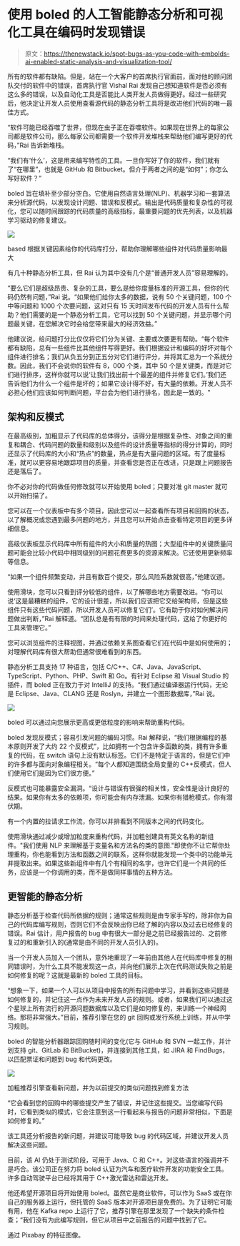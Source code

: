 # 使用 boled 的人工智能静态分析和可视化工具在编码时发现错误

> 原文：<https://thenewstack.io/spot-bugs-as-you-code-with-embolds-ai-enabled-static-analysis-and-visualization-tool/>

所有的软件都有缺陷。但是，站在一个大客户的首席执行官面前，面对他的顾问团队交付的软件中的错误，首席执行官 Vishal Rai 发现自己想知道软件是否必须有这么多的错误，以及自动化工具是否能比人类开发人员做得更好。经过一些研究后，他决定让开发人员使用查看源代码的静态分析工具将是改进他们代码的唯一最佳方式。

“软件可能已经吞噬了世界，但现在虫子正在吞噬软件。如果现在世界上的每家公司都是软件公司，那么每家公司都需要一个软件开发堆栈来帮助他们编写更好的代码，”Rai 告诉新堆栈。

“我们有‘什么’，这是用来编写特性的工具。一旦你写好了你的软件，我们就有了“在哪里”，也就是 GitHub 和 Bitbucket。但介于两者之间的是“如何”；你怎么写好软件？”

boled 旨在填补至少部分空白。它使用自然语言处理(NLP)、机器学习和一套算法来分析源代码，以发现设计问题、错误和反模式。输出是代码质量和复杂性的可视化，您可以随时间跟踪的代码质量的高级指标，最重要问题的优先列表，以及机器学习驱动的修复建议。

[![](img/70247688a114a9904b94776c9958f5f1.png)](https://cdn.thenewstack.io/media/2019/09/f375cc85-embold02.png)

based 根据关键因素给你的代码库打分，帮助你理解哪些组件对代码质量影响最大

有几十种静态分析工具，但 Rai 认为其中没有几个是“普通开发人员”容易理解的。

“要么它们是超级昂贵、复杂的工具，要么是给你度量标准的开源工具，但你的代码仍然有问题，”Rai 说。“如果他们给你太多的数据，说有 50 个关键问题，100 个中等问题和 1000 个次要问题，这对只有 15 天时间发布代码的开发人员有什么帮助？他们需要的是一个静态分析工具，它可以找到 50 个关键问题，并显示哪个问题最关键，在您解决它时会给您带来最大的经济效益。”

他建议说，给问题打分比仅仅将它们分为关键、主要或次要更有帮助。“每个软件都有缺陷，总有一些组件比其他组件写得更好。我们根据设计和编码的好坏对每个组件进行排名；我们从负五分到正五分对它们进行评分，并将其汇总为一个系统分数。因此，我们不会说你的软件有 8，000 个类，其中 50 个是关键类，而是对它们进行排序，这样你就可以说‘让我们找出前十个最差的组件并修复它们。’我们还告诉他们为什么一个组件是坏的；如果它设计得不好，有大量的依赖。开发人员不必担心他们应该如何判断问题，平台会为他们进行排名，因此是一致的。"

## 架构和反模式

在最高级别，加粗显示了代码库的总体得分，该得分是根据复杂性、对象之间的重复和耦合、代码问题的数量和级别以及组件的设计质量等指标的得分计算的，同时还显示了代码库的大小和“热点”的数量，热点是有大量问题的区域。有了度量标准，就可以更容易地跟踪项目的质量，并查看您是否正在改进，只是跟上问题报告还是落后了。

你不必对你的代码做任何修改就可以开始使用 boled；只要对准 git master 就可以开始扫描了。

您可以在一个仪表板中有多个项目，因此您可以一起查看所有项目和回购的状态，以了解概况或您遇到最多问题的地方，并且您可以开始点击查看特定项目的更多详细信息。

高级仪表板显示代码库中所有组件的大小和质量的热图；大型组件中的关键质量问题可能会比较小代码中相同级别的问题花费更多的资源来解决。它还使用更新频率等信息。

“如果一个组件频繁变动，并且有数百个提交，那么风险系数就很高，”他建议道。

使用滑块，您可以只看到评分较低的组件，以了解哪些地方需要改进。“你可以说‘这是最糟糕的组件，它的设计很差，所以我们应该把它交给架构师，但是这些组件只有这些代码问题，所以开发人员可以修复它们’。它有助于你对如何解决问题做出判断，”Rai 解释道。“团队总是有有限的时间来处理代码，这给了你更好的工具来管理它。”

您可以浏览组件的注释视图，并通过依赖关系图查看它们在代码中是如何使用的；对理解代码库有很大帮助但通常很难看到的东西。

静态分析工具支持 17 种语言，包括 C/C++、C#、Java、JavaScript、TypeScript、Python、PHP、Swift 和 Go。有针对 Eclipse 和 Visual Studio 的插件，而 boled 正在致力于对 IntelliJ 的支持。“我们通过编译器运行代码，无论是 Eclipse、Java、CLANG 还是 Roslyn，并建立一个图形数据库，”Rai 说。

[![](img/7b38273580e317714d937c638db8d537.png)](https://cdn.thenewstack.io/media/2019/09/0016b362-embold-03.png)

boled 可以通过向您展示更高或更低粒度的影响来帮助重构代码。

boled 发现反模式；容易引发问题的编码习惯。Rai 解释说，“我们根据编程的基本原则开发了大约 22 个反模式”，比如拥有一个包含许多函数的类，拥有许多重复的代码，在 switch 语句上没有默认标签。它们不是特定于语言的，但是它们中的许多都与面向对象编程相关。“每个人都知道围绕全局变量的 C++反模式，但人们使用它们是因为它们很方便。”

反模式也可能暴露安全漏洞。“设计与错误有很强的相关性，安全性是设计良好的结果。如果你有太多的依赖项，你可能会有内存泄漏。如果你有猎枪模式，你有潜伏期。

有一个内置的拉请求工作流，你可以并排看到不同版本之间的代码变化。

使用滑块通过减少或增加粒度来重构代码，并加粗创建具有英文名称的新组件。"我们使用 NLP 来理解基于变量名和方法名的类的意图."即使你不让它帮你处理重构，你也能看到方法和函数之间的联系，这样你就能发现一个类中的功能单元并提取出来。如果这些新组件中有几个有相同的名字，也许它们是一个共同的任务，应该是一个你调用的类，而不是做同样事情的五种方法。

## 更智能的静态分析

静态分析基于检查代码所依据的规则；通常这些规则是由专家手写的，除非你为自己的代码库编写规则，否则它们不会反映出你已经了解的内容以及过去已经修复的错误。Rai 估计，用户报告的 bug 中有很大一部分是之前已经报告过的、之前修复过的和重新引入的(通常是由不同的开发人员引入的)。

当一个开发人员加入一个团队，意外地重现了一年前由其他人在代码库中修复的相同错误时，为什么工具不能发现这一点，并向他们展示上次在代码测试失败之前是如何修复的呢？这就是最新的 boled 工具的目标。

“想象一下，如果一个人可以从项目中报告的所有问题中学习，并看到这些问题是如何修复的，并记住这一点作为未来开发人员的规则。或者，如果我们可以通过这个星球上所有流行的开源问题数据库以及它们是如何修复的，来训练一个神经网络。那将非常强大。”目前，推荐引擎在您的 git 回购或发行系统上训练，并从中学习规则。

boled 的智能分析器跟踪回购随时间的变化(它与 GitHub 和 SVN 一起工作，并计划支持 git、GitLab 和 BitBucket)，并连接到其他工具，如 JIRA 和 FindBugs，以匹配票证和问题到 bug 和代码更改。

[![](img/f495885b6c6093ca6e7e207880285863.png)](https://cdn.thenewstack.io/media/2019/09/1934d7d0-embold-04.png)

加粗推荐引擎查看新问题，并为以前提交的类似问题找到修复方法

“它会看到您的回购中的哪些提交产生了错误，并记住这些提交。当您编写代码时，它看到类似的模式，它会注意到这一行看起来与报告的问题非常相似，下面是如何修复的。”

该工具还分析报告的新问题，并建议可能导致 bug 的代码区域，并建议开发人员解决这些问题。

目前，该 AI 仍处于测试阶段，可用于 Java、C 和 C++。对这些语言的强调并不是巧合。该公司正在努力将 boled 认证为汽车和医疗软件开发的功能安全工具。许多自动驾驶平台已经将其用于 C++激光雷达和雷达开发。

他还希望开源项目将开始使用 boled。虽然它是商业软件，可以作为 SaaS 或在你自己的服务器上运行，但托管的 SaaS 版本对开源项目是免费的。为了证明它可能有用，他在 Kafka repo 上运行了它，推荐引擎在那里发现了一个缺失的条件检查；“我们没有为此编写规则，但它从项目中之前报告的问题中找到了它。

通过 Pixabay 的特征图像。

<svg xmlns:xlink="http://www.w3.org/1999/xlink" viewBox="0 0 68 31" version="1.1"><title>Group</title> <desc>Created with Sketch.</desc></svg>